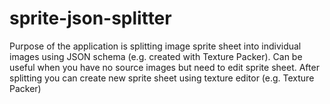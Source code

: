 # sprite-json-splitter
Purpose of the application is splitting image sprite sheet into individual images using JSON schema (e.g. created with Texture Packer). Can be useful when you have no source images but need to edit sprite sheet. After splitting you can create new sprite sheet using texture editor (e.g. Texture Packer)
